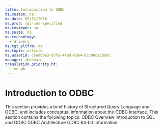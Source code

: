 ```yaml
---
title: Introduction to ODBC
ms.custom: na
ms.date: 07/12/2016
ms.prod: sql-non-specified
ms.reviewer: na
ms.suite: na
ms.technology: 
  - drivers
ms.tgt_pltfrm: na
ms.topic: article
ms.assetid: dbe0b5a3-d7fa-440d-80b4-6cc00de159dc
manager: jhubbard
translation.priority.ht: 
  - en-gb
---
```

# Introduction to ODBC
<?xml version="1.0" encoding="utf-8"?>
<developerOrientationDocument xmlns="http://ddue.schemas.microsoft.com/authoring/2003/5" xmlns:xlink="http://www.w3.org/1999/xlink" xmlns:xsi="http://www.w3.org/2001/XMLSchema-instance" xsi:schemaLocation="http://ddue.schemas.microsoft.com/authoring/2003/5 http://dduestorage.blob.core.windows.net/ddueschema/developer.xsd">
  <introduction>
    <para>This section provides a brief history of Structured Query Language and ODBC, and includes conceptual information about the ODBC interface. </para>
    <para>This section contains the following topics:  </para>
    <list class="bullet">
      <listItem>
        <para>
          <legacyLink xlink:href="233315bd-2b7f-4b20-9978-e920e1ea9a07">ODBC Overview</legacyLink>         </para>
      </listItem>
      <listItem>
        <para>
          <legacyLink xlink:href="27ed4223-89ff-4044-8bb9-19c8eafa8ad8">Introduction to SQL and ODBC</legacyLink>         </para>
      </listItem>
      <listItem>
        <para>
          <legacyLink xlink:href="2604f492-587b-4a51-9876-59a7870b3ef2">ODBC Architecture</legacyLink>         </para>
      </listItem>
      <listItem>
        <para>
          <link xlink:href="ed9851ce-44ee-4c8e-b626-1d0b52da30fe">ODBC 64-bit Information</link>
        </para>
      </listItem>
    </list>
  </introduction>
  <relatedTopics />
</developerOrientationDocument>